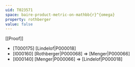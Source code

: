 ```yaml
---
uid: T023571
space: baire-product-metric-on-mathbb{r}^{omega}
property: rothberger
value: false
---
```

[[Proof]]

* [T000175] [Lindelof|P000018]
* [I000160] [Rothberger|P000068] => [Menger|P000066]
* [I000140] [Menger|P000066] => [Lindelof|P000018]

